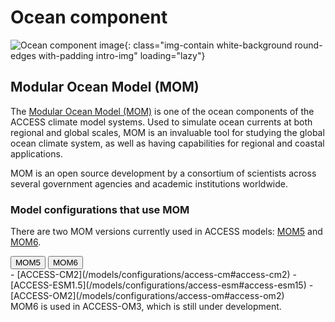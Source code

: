 #  Ocean component 

![Ocean component image](/assets/component-logos/component-maps/ocean-component-map.png){: class="img-contain white-background round-edges with-padding intro-img" loading="lazy"}

## Modular Ocean Model (MOM)
The [Modular Ocean Model (MOM)](https://mom-ocean.github.io) is one of the ocean components of the ACCESS climate model systems. Used to simulate ocean currents at both regional and global scales, MOM is an invaluable tool for studying the global ocean climate system, as well as having capabilities for regional and coastal applications. 

MOM is an open source development by a consortium of scientists across several government agencies and academic institutions worldwide. 

### Model configurations that use MOM
There are two MOM versions currently used in ACCESS models: [MOM5](https://github.com/mom-ocean/MOM5) and [MOM6](https://github.com/mom-ocean/MOM6).
<!-- Tab labels -->
<div class="tabLabels" label="MOM-versions">
    <button id="mom5">MOM5</button>
    <button id="mom6">MOM6</button>
</div>
<div tabcontentfor="mom5" markdown>
- [ACCESS-CM2](/models/configurations/access-cm#access-cm2)
- [ACCESS-ESM1.5](/models/configurations/access-esm#access-esm15)
- [ACCESS-OM2](/models/configurations/access-om#access-om2)
</div>
<div tabcontentfor="mom6" markdown>
MOM6 is used in ACCESS-OM3, which is still under development.
</div>
